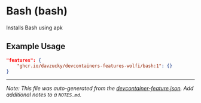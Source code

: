 
# Bash (bash)

Installs Bash using apk

## Example Usage

```json
"features": {
    "ghcr.io/davzucky/devcontainers-features-wolfi/bash:1": {}
}
```





---

_Note: This file was auto-generated from the [devcontainer-feature.json](https://github.com/davzucky/devcontainers-features-wolfi/blob/main/src/bash/devcontainer-feature.json).  Add additional notes to a `NOTES.md`._
